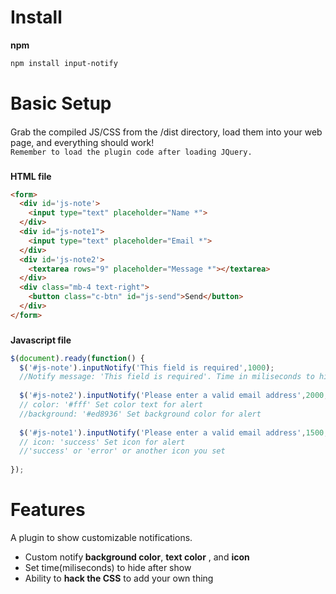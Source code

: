 
# Install
**npm**
```bash
npm install input-notify
```
# Basic Setup
####
Grab the compiled JS/CSS from the /dist directory, load them into your web page, and everything should work!<br>
```Remember to load the plugin code after loading JQuery.```
###
###
**HTML file**
```html
<form>
  <div id='js-note'>
    <input type="text" placeholder="Name *">
  </div>
  <div id="js-note1">
    <input type="text" placeholder="Email *">
  </div>
  <div id='js-note2'>
    <textarea rows="9" placeholder="Message *"></textarea>
  </div>
  <div class="mb-4 text-right">
    <button class="c-btn" id="js-send">Send</button>
  </div>
</form>
```
###
###
**Javascript file**
```js
$(document).ready(function() {
  $('#js-note').inputNotify('This field is required',1000);
  //Notify message: 'This field is required'. Time in miliseconds to hide after: 1000
  
  $('#js-note2').inputNotify('Please enter a valid email address',2000,{color: '#fff', background: '#ed8936'});
  // color: '#fff' Set color text for alert
  //background: '#ed8936' Set background color for alert
  
  $('#js-note1').inputNotify('Please enter a valid email address',1500,{color: '#333', background: 'yellow', icon: 'success'});
  // icon: 'success' Set icon for alert
  //'success' or 'error' or another icon you set
  
});
```

# Features
A plugin to show customizable notifications.
<ul>
  <li>Custom notify<strong> background color</strong>, <strong>text color</strong> , and <strong>icon</strong> </li>
  <li>Set time(miliseconds) to hide after show</li>
  <li>Ability to <strong>hack the CSS</strong> to add your own thing</li>
 </ul>
